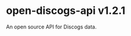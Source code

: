 [//]: # (x-release-please-start-version)

# open-discogs-api v1.2.1

[//]: # (x-release-please-end)
An open source API for Discogs data.
